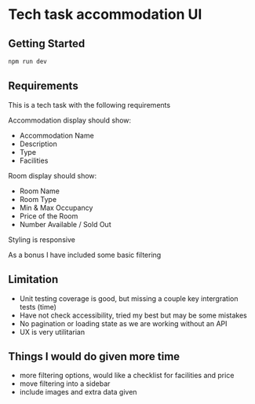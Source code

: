 

# Tech task accommodation UI

## Getting Started

```bash
npm run dev
```

## Requirements

This is a tech task with the following requirements

Accommodation display should show:

- Accommodation Name
- Description
- Type
- Facilities

Room display should show:

- Room Name
- Room Type
- Min & Max Occupancy
- Price of the Room
- Number Available / Sold Out

Styling is responsive

As a bonus I have included some basic filtering

## Limitation

- Unit testing coverage is good, but missing a couple key intergration tests (time)
- Have not check accessibility, tried my best but may be some mistakes
- No pagination or loading state as we are working without an API
- UX is very utilitarian

## Things I would do given more time

- more filtering options, would like a checklist for facilities and price
- move filtering into a sidebar
- include images and extra data given